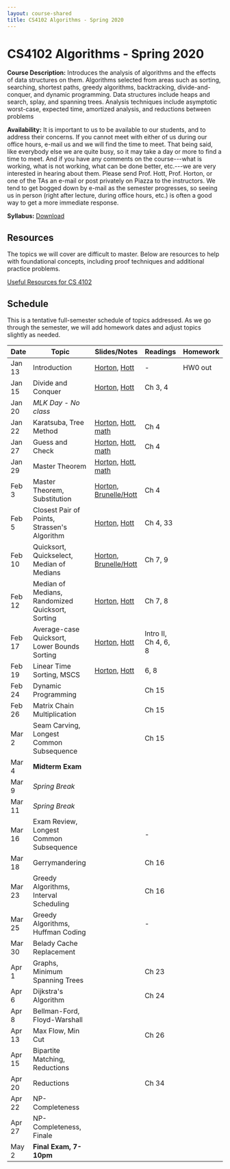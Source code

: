 ```yaml
---
layout: course-shared 
title: CS4102 Algorithms - Spring 2020 
---
```

# CS4102 Algorithms - Spring 2020

**Course Description:** Introduces the analysis of algorithms and the
effects of data structures on them. Algorithms selected from areas such
as sorting, searching, shortest paths, greedy algorithms, backtracking,
divide-and-conquer, and dynamic programming. Data structures include
heaps and search, splay, and spanning trees. Analysis techniques include
asymptotic worst-case, expected time, amortized analysis, and reductions
between problems

**Availability:** It is important to us to be available to our students, and to address their concerns. If you cannot meet with either of us during our office hours, e-mail us and we will find the time to meet. That being said, like everybody else we are quite busy, so it may take a day or more to find a time to meet. And if you have any comments on the course---what is working, what is not working, what can be done better, etc.---we are very interested in hearing about them.  Please send Prof. Hott, Prof. Horton, or one of the TAs an e-mail or post privately on Piazza to the instructors. We tend to get bogged down by e-mail as the semester progresses, so seeing us in person (right after lecture, during office hours, etc.) is often a good way to get a more immediate response.

**Syllabus:** [Download](pdfs/syllabus.pdf) 

## Resources

The topics we will cover are difficult to master.  Below are resources to help with foundational concepts, including proof techniques and additional practice problems.

[Useful Resources for CS 4102](resources.html)

## Schedule

This is a tentative full-semester schedule of topics addressed.  As we go through the semester, we will add homework dates and adjust topics slightly as needed.

| Date    | Topic                                            | Slides/Notes                                                                                                            | Readings             | Homework |
| ------- | ------                                           | -----                                                                                                                   | ------               | -------  |
| Jan 13  | Introduction                                     | [Horton](lectures/horton/l1.pdf), [Hott](lectures/robbie/l1.pdf)                                                        | -                    | HW0 out  |
| Jan 15  | Divide and Conquer                               | [Horton](lectures/horton/l2.pdf), [Hott](lectures/robbie/l2.pdf)                                                        | Ch 3, 4              |          |
| Jan 20  | *MLK Day - No class*                             |                                                                                                                         |                      |          |
| Jan 22  | Karatsuba, Tree Method                           | [Horton](lectures/horton/cs4102_L3_horton.pdf), [Hott](lectures/robbie/l3.pdf), [math](lectures/day3-proofs.pdf)        | Ch 4                 |          |
| Jan 27  | Guess and Check                                  | [Horton](lectures/horton/cs4102_L4_horton.pdf), [Hott](lectures/robbie/l4.pdf), [math](lectures/day4-proofs.pdf)        | Ch 4                 |          |
| Jan 29  | Master Theorem                                   | [Horton](lectures/horton/cs4102_L5_Master_horton.pdf), [Hott](lectures/robbie/l5.pdf), [math](lectures/day5-proofs.pdf) |                      |          |
| Feb 3   | Master Theorem, Substitution                     | [Horton](lectures/horton/cs4102-L6-closestpair-horton.pdf), [Brunelle/Hott](lectures/robbie/l6.pdf)                     | Ch 4                 |          |
| Feb 5   | Closest Pair of Points, Strassen's Algorithm     | [Horton](lectures/horton/cs4102_L7_closestpair_Strassen_horton.pdf), [Hott](lectures/robbie/l7.pdf)                     | Ch 4, 33             |          |
| Feb 10  | Quicksort, Quickselect, Median of Medians        | [Horton](lectures/horton/L8.pdf), [Brunelle/Hott](lectures/robbie/l8.pdf)                                               | Ch 7, 9              |          |
| Feb 12  | Median of Medians, Randomized Quicksort, Sorting | [Horton](lectures/horton/L9_horton.pdf), [Hott](lectures/robbie/l9.pdf)                                                 | Ch 7, 8              |          |
| Feb 17  | Average-case Quicksort, Lower Bounds Sorting     | [Horton](lectures/horton/L10.pdf), [Hott](lectures/robbie/l10.pdf)                                                      | Intro II, Ch 4, 6, 8 |          |
| Feb 19  | Linear Time Sorting, MSCS                        | [Horton](lectures/horton/L11.pdf), [Hott](lectures/robbie/l11.pdf)                                                      | 6, 8                 |          |
| Feb 24  | Dynamic Programming                              |                                                                                                                         | Ch 15                |          |
| Feb 26  | Matrix Chain Multiplication                      |                                                                                                                         | Ch 15                |          |
| Mar 2   | Seam Carving, Longest Common Subsequence         |                                                                                                                         | Ch 15                |          |
| Mar 4   | **Midterm Exam**                                 |                                                                                                                         |                      |          |
| Mar 9   | *Spring Break*                                   |                                                                                                                         |                      |          |
| Mar 11  | *Spring Break*                                   |                                                                                                                         |                      |          |
| Mar 16  | Exam Review, Longest Common Subsequence          |                                                                                                                         | -                    |          |
| Mar 18  | Gerrymandering                                   |                                                                                                                         | Ch 16                |          |
| Mar 23  | Greedy Algorithms, Interval Scheduling           |                                                                                                                         | Ch 16                |          |
| Mar 25  | Greedy Algorithms, Huffman Coding                |                                                                                                                         | -                    |          |
| Mar 30  | Belady Cache Replacement                         |                                                                                                                         |                      |          |
| Apr 1   | Graphs, Minimum Spanning Trees                   |                                                                                                                         | Ch 23                |          |
| Apr 6   | Dijkstra's Algorithm                             |                                                                                                                         | Ch 24                |          |
| Apr 8   | Bellman-Ford, Floyd-Warshall                     |                                                                                                                         |                      |          |
| Apr 13  | Max Flow, Min Cut                                |                                                                                                                         | Ch 26                |          |
| Apr 15  | Bipartite Matching, Reductions                   |                                                                                                                         |                      |          |
| Apr 20  | Reductions                                       |                                                                                                                         | Ch 34                |          |
| Apr 22  | NP-Completeness                                  |                                                                                                                         |                      |          |
| Apr 27  | NP-Completeness, Finale                          |                                                                                                                         |                      |          |
| May 2   | **Final Exam, 7-10pm**                           |                                                                                                                         |                      |          |
